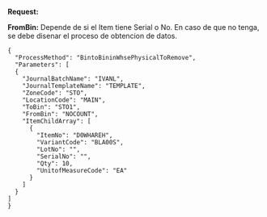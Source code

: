 **Request:**

**FromBin:** Depende de si el Item tiene Serial o No. En caso de que no tenga, se debe disenar el proceso de obtencion de datos.

```
{
  "ProcessMethod": "BintoBininWhsePhysicalToRemove",
  "Parameters": [
  {
    "JournalBatchName": "IVANL",
    "JournalTemplateName": "TEMPLATE",
    "ZoneCode": "STO",
    "LocationCode": "MAIN",
    "ToBin": "STO1",
    "FromBin": "NOCOUNT",
    "ItemChildArray": [
      {
        "ItemNo": "D0WHAREH",
        "VariantCode": "BLA00S",
        "LotNo": "",
        "SerialNo": "",
        "Qty": 10,
        "UnitofMeasureCode": "EA"
      }
    ]
  }
]
}
```


